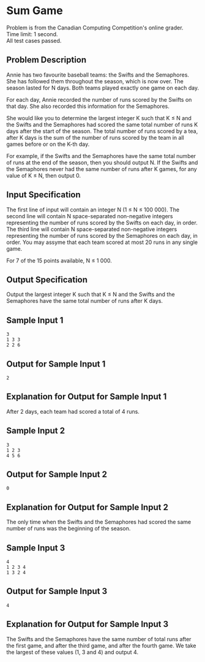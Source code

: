 # Sum Game
Problem is from the Canadian Computing Competition's online grader.\
Time limit: 1 second.\
All test cases passed.

## Problem Description
Annie has two favourite baseball teams: the Swifts and the Semaphores. She has followed them throughout the season, which is now over. The season lasted for N days. Both teams played exactly one game on each day.

For each day, Annie recorded the number of runs scored by the Swifts on that day. She also recorded this information for the Semaphores.

She would like you to determine the largest integer K such that K ≤ N and the Swifts and the Semaphores had scored the same total number of runs K days after the start of the season. The total number of runs scored by a tea, after K days is the sum of the number of runs scored by the team in all games before or on the K-th day.

For example, if the Swifts and the Semaphores have the same total number of runs at the end of the season, then you should output N. If the Swifts and the Semaphores never had the same number of runs after K games, for any value of K ≤ N, then output 0.

## Input Specification
The first line of input will contain an integer N (1 ≤ N ≤ 100 000). The second line will contain N space-separated non-negative integers representing the number of runs scored by the Swifts on each day, in order. The third line will contain N space-separated non-negative integers representing the number of runs scored by the Semaphores on each day, in order. You may assyme that each team scored at most 20 runs in any single game.

For 7 of the 15 points available, N ≤ 1 000.

## Output Specification
Output the largest integer K such that K ≤ N and the Swifts and the Semaphores have the same total number of runs after K days.

## Sample Input 1
```
3
1 3 3
2 2 6
```

## Output for Sample Input 1
```
2
```

## Explanation for Output for Sample Input 1
After 2 days, each team had scored a total of 4 runs.

## Sample Input 2
```
3
1 2 3
4 5 6
```

## Output for Sample Input 2
```
0
```

## Explanation for Output for Sample Input 2
The only time when the Swifts and the Semaphores had scored the same number of runs was the beginning of the season.

## Sample Input 3
```
4
1 2 3 4
1 3 2 4
```

## Output for Sample Input 3
```
4
```

## Explanation for Output for Sample Input 3
The Swifts and the Semaphores have the same number of total runs after the first game, and after the third game, and after the fourth game. We take the largest of these values (1, 3 and 4) and output 4.
